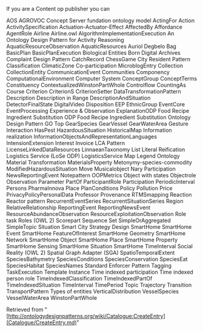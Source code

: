 If you are a Content op publisher you can




AOS AGROVOC Concept Server fundation ontology model
ActingFor
Action
ActivitySpecification
Actuation-Actuator-Effect
AffectedBy
Affordance
AgentRole
Airline
Airline.owl
AlgorithmImplementationExecution
An Ontology Design Pattern for Activity Reasoning
AquaticResourceObservation
AquaticResources
Auriol Degbelo
Bag
BasicPlan
BasicPlanExecution
Biological Entities
Born Digital Archives
Complaint Design Pattern
CatchRecord
ChessGame
City Resident Pattern
Classification
ClimaticZone
Co-participation
MicroblogEntry
Collection
CollectionEntity
CommunicationEvent
Communities
Componency
ComputationalEnvironment
Computer System
ConceptGroup
ConceptTerms
Constituency
ContextualizedWinstonPartWhole
Controlflow
CountingAs
Course
Criterion
CriterionS
CriterionSetter
DataTransformationPattern
Description
Description in Range
DescriptionAndSituation
DetectorFinalState
DigitalVideo
Disposition
EEP
EthnicGroup
EventCore
EventProcessing
Experience & Observation
ExplanationODP
Food Recipe Ingredient Substitution ODP
Food Recipe Ingredient Substitution Ontology Design Pattern
GO Top
GearSpecies
GearVessel
GearWaterArea
Gesture Interaction
HasPest
HazardousSituation
HistoricalMap
Information realization
InformationObjectsAndRepresentationLanguages
IntensionExtension
Interest
Invoice
LCA Pattern
LicenseLinkedDataResources
LinnaeanTaxonomy
List
Literal Reification
Logistics Service (LoSe ODP)
LogisticsService
Map Legend Ontology
Material Transformation
MaterialsProperty
Metonymy-species-commodity
ModifiedHazardousSituation
Move
Musicalobject
Nary Participation
NewsReportingEvent
Notepattern
OOPMetrics
Object with states
Objectrole
Observation
Parameter
PartOf
ParticipantRole
Participation
PeriodicInterval
Persons
PharmaInnova
Place
PlanConditions
Policy
Pollution
Price
PrivacyPolicyPersonalData
Professor
Provenance
RTMSmapping
Reaction
Reactor pattern
RecurrentEventSeries
RecurrentSituationSeries
Region
RelativeRelationship
ReportingEvent
ReportingNewsEvent
ResourceAbundanceObservation
ResourceExploitationObservation
Role task
Roles (OWL 2)
Scorepart
Sequence
Set
SimpleOrAggregated
SimpleTopic
Situation
Smart City Strategy Design
SmartHome
SmartHome Event
SmartHome FeatureOfInterest
SmartHome Geometry
SmartHome Network
SmartHome Object
SmartHome Place
SmartHome Property
SmartHome Sensing
SmartHome Situation
SmartHome TimeInterval
Social Reality (OWL 2)
Spatial Graph Adapter (SGA)
SpatioTemporalExtent
SpeciesBathymetry
SpeciesConditions
SpeciesConservation
SpeciesEat
SpeciesHabitat
SpeciesNames
Standard Enforcer Pattern
Tagging
TaskExecution
Template Instance
Time indexed participation
Time indexed person role
TimeIndexedClassification
TimeIndexedPartOf
TimeIndexedSituation
TimeInterval
TimePeriod
Topic
Trajectory
Transition
TransportPattern
Types of entities
VerticalDistribution
VesselSpecies
VesselWaterArea
WinstonPartWhole






  






Retrieved from "[http://ontologydesignpatterns.org/wiki/Catalogue:CreateEntry](Catalogue/CreateEntry.md)"